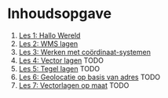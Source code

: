 Inhoudsopgave 
====

 1. [Les 1: Hallo Wereld](LES1.md)
 2. [Les 2: WMS lagen](LES1.md)
 3. [Les 3: Werken met coördinaat-systemen](LES3.md)
 4. [Les 4: Vector lagen]() TODO
 5. [Les 5: Tegel lagen]() TODO
 6. [Les 6: Geolocatie op basis van adres]() TODO
 7. [Les 7: Vectorlagen op maat]() TODO

